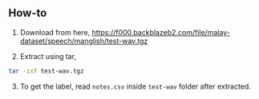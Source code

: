 ## How-to

1. Download from here, https://f000.backblazeb2.com/file/malay-dataset/speech/manglish/test-wav.tgz

2. Extract using tar,

```bash
tar -zxf test-wav.tgz
```

3. To get the label, read `notes.csv` inside `test-wav` folder after extracted.
